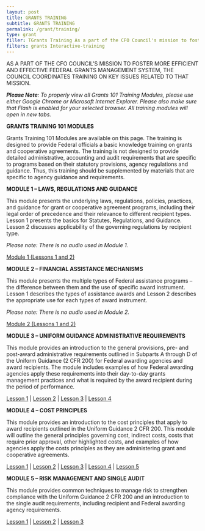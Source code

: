 ```yaml
---
layout: post
title: GRANTS TRAINING
subtitle: GRANTS TRAINING
permalink: /grant/training/
type: grant
filler: TGrants Training As a part of the CFO Council's mission to foster more efficient and effective Federal grants management system, the Council coordinates training on key issues related to that mission. Please Note To properly view all Grants 101 Training Modules, please use either Google Chrome or Microsoft Internet Explorer. Please also make sure that Flash is enabled … Continued
filters: grants Interactive-training
---
```




AS A PART OF THE CFO COUNCIL’S MISSION TO FOSTER MORE EFFICIENT AND EFFECTIVE FEDERAL GRANTS MANAGEMENT SYSTEM, THE COUNCIL COORDINATES TRAINING ON KEY ISSUES RELATED TO THAT MISSION.

***Please Note**: To properly view all Grants 101 Training Modules, please use either Google Chrome or Microsoft Internet Explorer. Please also make sure that Flash is enabled for your selected browser. All training modules will open in new tabs.*

 
 
 
 
**GRANTS TRAINING 101 MODULES**


Grants Training 101 Modules are available on this page. The training is designed to provide Federal officials a basic knowledge training on grants and cooperative agreements.  The training is not designed to provide detailed administrative, accounting and audit requirements that are specific to programs based on their statutory provisions, agency regulations and guidance.  Thus, this training should be supplemented by materials that are specific to agency guidance and requirements.   

**MODULE 1 – LAWS, REGULATIONS AND GUIDANCE**

This module presents the underlying laws, regulations, policies, practices, and guidance for grant or cooperative agreement programs, including their legal order of precedence and their relevance to different recipient types.  Lesson 1 presents the basics for Statutes, Regulations, and Guidance.  Lesson 2 discusses applicability of the governing regulations by recipient type.

*Please note: There is no audio used in Module 1.*

[Module 1 (Lessons 1 and 2)](https://cfo.gov/lms/Lesson1/Module1/index.htm)

**MODULE 2 – FINANCIAL ASSISTANCE MECHANISMS**

This module presents the multiple types of Federal assistance programs – the difference between them and the use of specific award instrument.  Lesson 1 describes the types of assistance awards and Lesson 2 describes the appropriate use for each types of award instrument.   

*Please note: There is no audio used in Module 2.*

[Module 2 (Lessons 1 and 2)](https://cfo.gov/lms/Lesson2/Module2/index.htm)

**MODULE 3 – UNIFORM GUIDANCE ADMINISTRATIVE REQUIREMENTS**

This module provides an introduction to the general provisions, pre- and post-award administrative requirements outlined in Subparts A through D of the Uniform Guidance (2 CFR 200) for Federal awarding agencies and award recipients. The module includes examples of how Federal awarding agencies apply these requirements into their day-to-day grants management practices and what is required by the award recipient during the period of performance.

[Lesson 1](https://cfo.gov/lms/Lesson3/Linear/Grants101_M3L1_SCORM1.2/Grants101_M3L1_SCORM1.2.htm)  |  [Lesson 2](https://cfo.gov/lms/Lesson3/Linear/Grants101_M3L2_SCORM1.2/Grants101_M3L2_SCORM1.2.htm)  |  [Lesson 3](https://cfo.gov/lms/Lesson3/Linear/Grants101_M3L3_SCORM1.2/Grants101_M3L3_SCORM1.2.htm)  |  [Lesson 4](https://cfo.gov/lms/Lesson3/Linear/Grants101_M3L4_SCORM1.2/Grants101_M3L4_SCORM1.2.htm)

**MODULE 4 – COST PRINCIPLES**

This module provides an introduction to the cost principles that apply to award recipients outlined in the Uniform Guidance 2 CFR 200. This module will outline the general principles governing cost, indirect costs, costs that require prior approval, other highlighted costs, and examples of how agencies apply the costs principles as they are administering grant and cooperative agreements.

[Lesson 1](https://cfo.gov/lms/Lesson4/Linear/Grants101_M4_L1_v1_SCORM1.2/Grants101_M4_L1_v1_SCORM1.2.htm)  |  [Lesson 2](https://cfo.gov/lms/Lesson4/Linear/Grants101_M4_L2_v1_SCORM1.2/Grants101_M4_L2_v1_SCORM1.2.htm)  |  [Lesson 3](https://cfo.gov/lms/Lesson4/Linear/Grants101_M4_L3_v1_SCORM1.2/Grants101_M4_L3_v1_SCORM1.2.htm)  |  [Lesson 4](https://cfo.gov/lms/Lesson4/Linear/Grants101_M4_L4_v1_SCORM1.2/Grants101_M4_L4_v1_SCORM1.2.htm)  |  [Lesson 5](https://cfo.gov/lms/Lesson4/Linear/Grants101_M4_L5_v1_SCORM1.2/Grants101_M4_L5_v1_SCORM1.2.htm)

**MODULE 5 – RISK MANAGEMENT AND SINGLE AUDIT**

This module provides common techniques to manage risk to strengthen compliance with the Uniform Guidance 2 CFR 200 and an introduction to the single audit requirements, including recipient and Federal awarding agency requirements.

[Lesson 1](https://cfo.gov/lms/Lesson5/Linear/Grants101_M5_L1_v1_SCORM1.2/Grants101_M5_L1_v1_SCORM1.2.htm)  |  [Lesson 2](https://cfo.gov/lms/Lesson5/Linear/Grants101_M5_L2_v1_SCORM1.2/Grants101_M5_L2_v1_SCORM1.2.htm) |  [Lesson 3](https://cfo.gov/lms/Lesson5/Linear/Grants101_M5_L3_v1_SCORM1.2/Grants101_M5_L3_v1_SCORM1.2.htm)
